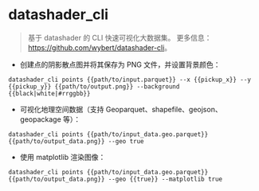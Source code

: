 # datashader_cli

> 基于 datashader 的 CLI 快速可视化大数据集。
> 更多信息：<https://github.com/wybert/datashader-cli>。

- 创建点的阴影散点图并将其保存为 PNG 文件，并设置背景颜色：

`datashader_cli points {{path/to/input.parquet}} --x {{pickup_x}} --y {{pickup_y}} {{path/to/output.png}} --background {{black|white|#rrggbb}}`

- 可视化地理空间数据（支持 Geoparquet、shapefile、geojson、geopackage 等）：

`datashader_cli points {{path/to/input_data.geo.parquet}} {{path/to/output_data.png}} --geo true`

- 使用 matplotlib 渲染图像：

`datashader_cli points {{path/to/input_data.geo.parquet}} {{path/to/output_data.png}} --geo {{true}} --matplotlib true`